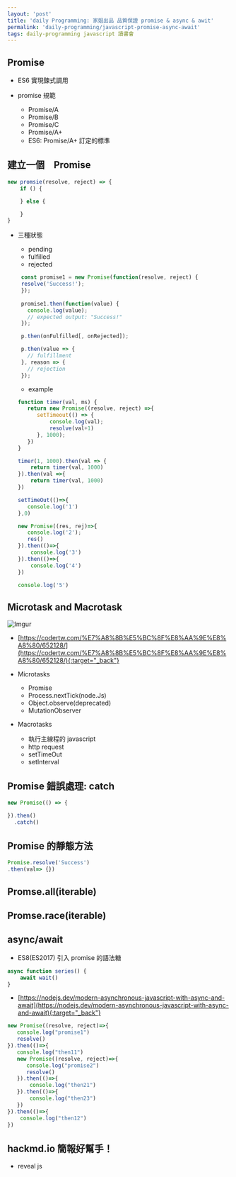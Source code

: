 ```yaml
---
layout: 'post'
title: 'daily Programming: 家姐出品 品質保證 promise & async & awit'
permalink: 'daily-programming/javascript-promise-async-await'
tags: daily-programming javascript 讀書會
---
```


## Promise 

- ES6 實現鍊式調用

- promise 規範

   - Promise/A
   - Promise/B
   - Promise/C
   - Promise/A+
   - ES6: Promise/A+ 訂定的標準

## 建立一個　Promise


~~~js
new promsie(resolve, reject) => {
    if () {

    } else {

    }
}
~~~

- 三種狀態

   - pending
   - fulfilled
   - rejected


   ~~~js
    const promise1 = new Promise(function(resolve, reject) {
    resolve('Success!');
    });
    
    promise1.then(function(value) {
      console.log(value);
      // expected output: "Success!"
    });
   ~~~


   ~~~js
    p.then(onFulfilled[, onRejected]);
 
    p.then(value => {
      // fulfillment
    }, reason => {
      // rejection
    });
   ~~~

   - example

   ~~~js
   function timer(val, ms) {
      return new Promise((resolve, reject) =>{
         setTimeout(() => {
             console.log(val);
             resolve(val+1)
         }, 1000);
      })
   }

   timer(1, 1000).then(val => {
       return timer(val, 1000)
   }).then(val =>{
       return timer(val, 1000)
   })
   ~~~


   ~~~js
   setTimeOut(()=>{
      console.log('1')  
   },0)

   new Promise((res, rej)=>{
      console.log('2');
      res()
   }).then(()=>{
       console.log('3')
   }).then(()=>{
       console.log('4')
   })

   console.log('5')
   ~~~

## Microtask and Macrotask

![Imgur](https://i.imgur.com/THGRwWT.jpg)

- [https://codertw.com/%E7%A8%8B%E5%BC%8F%E8%AA%9E%E8%A8%80/652128/](https://codertw.com/%E7%A8%8B%E5%BC%8F%E8%AA%9E%E8%A8%80/652128/){:target="_back"}

- Microtasks
   - Promise
   - Process.nextTick(node.Js)
   - Object.observe(deprecated)
   - MutationObserver

- Macrotasks 
   - 執行主線程的 javascript
   - http request
   - setTimeOut
   - setInterval

## Promise 錯誤處理: catch

~~~js
new Promise(() => {

}).then()
  .catch()
~~~

## Promise 的靜態方法

~~~js
Promise.resolve('Success')
.then(val=> {})
~~~

## Promse.all(iterable)

## Promse.race(iterable)

## async/await

- ES8(ES2017) 引入 promise 的語法糖

~~~js
async function series() {
    await wait()
}
~~~

- [https://nodejs.dev/modern-asynchronous-javascript-with-async-and-await](https://nodejs.dev/modern-asynchronous-javascript-with-async-and-await){:target="_back"}

~~~js
new Promise((resolve, reject)=>{
   console.log("promise1")
   resolve()
}).then(()=>{
   console.log("then11")
   new Promise((resolve, reject)=>{
      console.log("promise2")
      resolve()
   }).then(()=>{
       console.log("then21")
   }).then(()=>{
       console.log("then23")
   })
}).then(()=>{
    console.log("then12")
})
~~~

## hackmd.io 簡報好幫手！

- reveal js